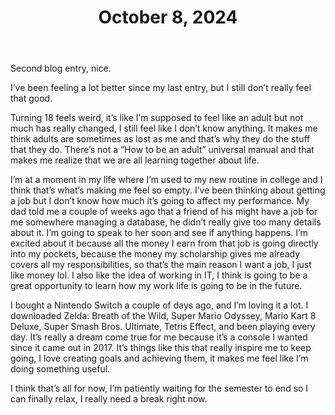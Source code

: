 ﻿---
title: "October 8, 2024"
pubDate: 2024-10-08
---
Second blog entry, nice.

I’ve been feeling a lot better since my last entry, but I still don’t really feel that good.

Turning 18 feels weird, it’s like I’m supposed to feel like an adult but not much has really changed, I still feel like I don’t know anything. It makes me think adults are sometimes as lost as me and that’s why they do the stuff that they do. There’s not a “How to be an adult” universal manual and that makes me realize that we are all learning together about life.

I’m at a moment in my life where I’m used to my new routine in college and I think that’s what’s making me feel so empty. I’ve been thinking about getting a job but I don’t know how much it’s going to affect my performance. My dad told me a couple of weeks ago that a friend of his might have a job for me somewhere managing a database, he didn’t really give too many details about it. I’m going to speak to her soon and see if anything happens. I’m excited about it because all the money I earn from that job is going directly into my pockets, because the money my scholarship gives me already covers all my responsibilities, so that’s the main reason I want a job, I just like money lol. I also like the idea of working in IT, I think is going to be a great opportunity to learn how my work life is going to be in the future.

I bought a Nintendo Switch a couple of days ago, and I’m loving it a lot. I downloaded Zelda: Breath of the Wild, Super Mario Odyssey, Mario Kart 8 Deluxe, Super Smash Bros. Ultimate, Tetris Effect, and been playing every day. It’s really a dream come true for me because it’s a console I wanted since it came out in 2017. It’s things like this that really inspire me to keep going, I love creating goals and achieving them, it makes me feel like I’m doing something useful.

I think that’s all for now, I’m patiently waiting for the semester to end so I can finally relax, I really need a break right now.
